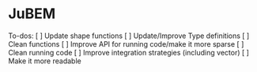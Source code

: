 # JuBEM

To-dos:
[ ] Update shape functions
[ ] Update/Improve Type definitions
[ ] Clean functions
[ ] Improve API for running code/make it more sparse
[ ] Clean running code
[ ] Improve integration strategies (including vector)
[ ] Make it more readable